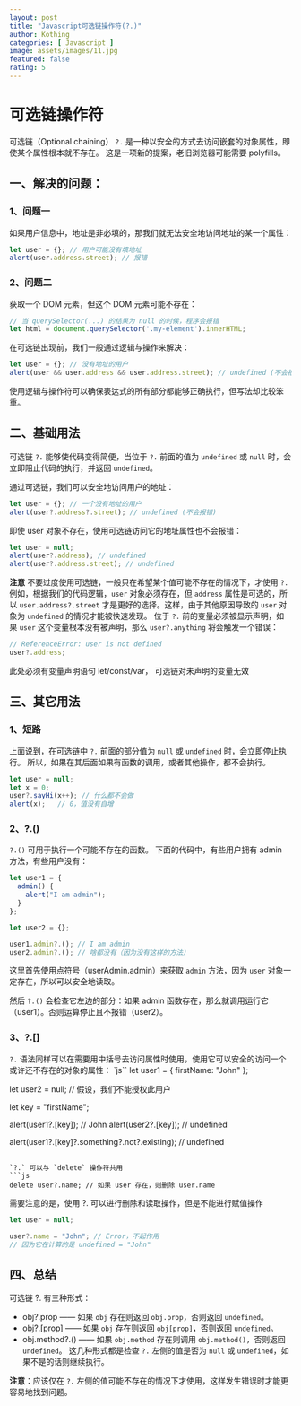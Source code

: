 ```yaml
---
layout: post
title: "Javascript可选链操作符(?.)"
author: Kothing
categories: [ Javascript ]
image: assets/images/11.jpg
featured: false
rating: 5
---
```


# 可选链操作符
可选链（Optional chaining） `?.` 是一种以安全的方式去访问嵌套的对象属性，即使某个属性根本就不存在。
这是一项新的提案，老旧浏览器可能需要 polyfills。

## 一、解决的问题：
### 1、问题一
如果用户信息中，地址是非必填的，那我们就无法安全地访问地址的某一个属性：
```js
let user = {}; // 用户可能没有填地址
alert(user.address.street); // 报错
```

### 2、问题二
获取一个 DOM 元素，但这个 DOM 元素可能不存在：
```js
// 当 querySelector(...) 的结果为 null 的时候，程序会报错
let html = document.querySelector('.my-element').innerHTML;
```
在可选链出现前，我们一般通过逻辑与操作来解决：
```js
let user = {}; // 没有地址的用户
alert(user && user.address && user.address.street); // undefined (不会报错)
```
使用逻辑与操作符可以确保表达式的所有部分都能够正确执行，但写法却比较笨重。

## 二、基础用法
可选链 `?.` 能够使代码变得简便，当位于 `?.` 前面的值为 `undefined` 或 `null` 时，会立即阻止代码的执行，并返回 `undefined`。

通过可选链，我们可以安全地访问用户的地址：
```js
let user = {}; // 一个没有地址的用户
alert(user?.address?.street); // undefined (不会报错)
```
即使 user 对象不存在，使用可选链访问它的地址属性也不会报错：
```js
let user = null;
alert(user?.address); // undefined
alert(user?.address.street); // undefined
```
**注意**
不要过度使用可选链，一般只在希望某个值可能不存在的情况下，才使用 `?.`例如，根据我们的代码逻辑，`user` 对象必须存在，但 `address` 属性是可选的，所以 `user.address?.street` 才是更好的选择。这样，由于其他原因导致的 `user` 对象为 `undefined` 的情况才能被快速发现。
位于 `?.` 前的变量必须被显示声明，如果 `user` 这个变量根本没有被声明，那么 `user?.anything` 将会触发一个错误：
```js
// ReferenceError: user is not defined
user?.address;
```
此处必须有变量声明语句 let/const/var， 可选链对未声明的变量无效

## 三、其它用法
### 1、短路
上面说到，在可选链中 `?.` 前面的部分值为 `null` 或 `undefined` 时，会立即停止执行。
所以，如果在其后面如果有函数的调用，或者其他操作，都不会执行。
```js
let user = null;
let x = 0;
user?.sayHi(x++); // 什么都不会做
alert(x);   // 0，值没有自增
```

### 2、?.()
`?.()` 可用于执行一个可能不存在的函数。
下面的代码中，有些用户拥有 admin 方法，有些用户没有：
```js
let user1 = {
  admin() {
    alert("I am admin");
  }
};

let user2 = {};

user1.admin?.(); // I am admin
user2.admin?.(); // 啥都没有（因为没有这样的方法）
```
这里首先使用点符号（userAdmin.admin）来获取 `admin` 方法，因为 `user` 对象一定存在，所以可以安全地读取。

然后 `?.()` 会检查它左边的部分：如果 admin 函数存在，那么就调用运行它（user1）。否则运算停止且不报错（user2）。

### 3、?.[]
`?.` 语法同样可以在需要用中括号去访问属性时使用，使用它可以安全的访问一个或许还不存在的对象的属性：
`js``
let user1 = {
  firstName: "John"
};

let user2 = null; // 假设，我们不能授权此用户

let key = "firstName";

alert(user1?.[key]); // John
alert(user2?.[key]); // undefined

alert(user1?.[key]?.something?.not?.existing); // undefined
```

`?.` 可以与 `delete` 操作符共用
```js
delete user?.name; // 如果 user 存在，则删除 user.name
```
需要注意的是，使用 ?. 可以进行删除和读取操作，但是不能进行赋值操作
```js
let user = null;

user?.name = "John"; // Error，不起作用
// 因为它在计算的是 undefined = "John"
```

## 四、总结
可选链 ?. 有三种形式：

+ obj?.prop —— 如果 `obj` 存在则返回 `obj.prop`，否则返回 `undefined`。
+ obj?.[prop] —— 如果 `obj` 存在则返回 `obj[prop]`，否则返回 `undefined`。
+ obj.method?.() —— 如果 `obj.method` 存在则调用 `obj.method()`，否则返回 `undefined`。
这几种形式都是检查 `?.` 左侧的值是否为 `null` 或 `undefined`，如果不是的话则继续执行。

**注意**：应该仅在 `?.` 左侧的值可能不存在的情况下才使用，这样发生错误时才能更容易地找到问题。

